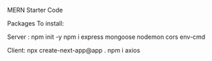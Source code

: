 MERN Starter Code

Packages To install:

Server :
npm init -y 
npm i express mongoose nodemon cors env-cmd

Client:
npx create-next-app@app . 
npm i axios
